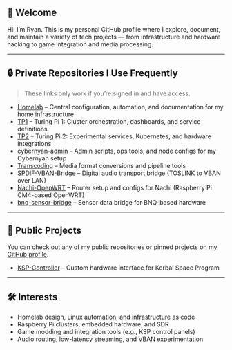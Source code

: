 <!--
**Teslamax/Teslamax** is a ✨ _special_ ✨ repository because its `README.md` (this file) appears on your GitHub profile.

Here are some ideas to get you started:

- 🔭 I’m currently working on ...
- 🌱 I’m currently learning ...
- 👯 I’m looking to collaborate on ...
- 🤔 I’m looking for help with ...
- 💬 Ask me about ...
- 📫 How to reach me: ...
- 😄 Pronouns: ...
- ⚡ Fun fact: ...
-->

## 👋 Welcome

Hi! I’m Ryan. This is my personal GitHub profile where I explore, document, and maintain a variety of tech projects — from infrastructure and hardware hacking to game integration and media processing.

---

## 🔒 Private Repositories I Use Frequently

> These links only work if you’re signed in and have access.

- [Homelab](https://github.com/ryanrasmussen/Homelab) – Central configuration, automation, and documentation for my home infrastructure
- [TP1](https://github.com/ryanrasmussen/TP1) – Turing Pi 1: Cluster orchestration, dashboards, and service definitions
- [TP2](https://github.com/ryanrasmussen/TP2) – Turing Pi 2: Experimental services, Kubernetes, and hardware integrations
- [cybernyan-admin](https://github.com/ryanrasmussen/cybernyan-admin) – Admin scripts, ops tools, and node configs for my Cybernyan setup
- [Transcoding](https://github.com/ryanrasmussen/Transcoding) – Media format conversions and pipeline tools
- [SPDIF-VBAN-Bridge](https://github.com/ryanrasmussen/SPDIF-VBAN-Bridge) – Digital audio transport bridge (TOSLINK to VBAN over LAN)
- [Nachi-OpenWRT](https://github.com/ryanrasmussen/Nachi-OpenWRT) – Router setup and configs for Nachi (Raspberry Pi CM4-based OpenWRT)
- [bnq-sensor-bridge](https://github.com/ryanrasmussen/bnq-sensor-bridge) – Sensor data bridge for BNQ-based hardware

---

## 📂 Public Projects

You can check out any of my public repositories or pinned projects on my [GitHub profile](https://github.com/ryanrasmussen).

- [KSP-Controller](https://github.com/ryanrasmussen/KSP-Controller) – Custom hardware interface for Kerbal Space Program

---

## 🛠️ Interests

- Homelab design, Linux automation, and infrastructure as code
- Raspberry Pi clusters, embedded hardware, and SDR
- Game modding and integration tools (e.g., KSP control panels)
- Audio routing, low-latency streaming, and VBAN experimentation
